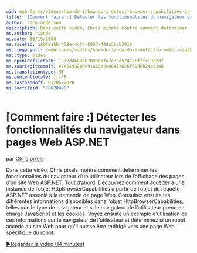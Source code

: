 ```yaml
---
uid: web-forms/videos/how-do-i/how-do-i-detect-browser-capabilities-in-aspnet-web-pages
title: '[Comment faire :] Détecter les fonctionnalités du navigateur dans pages Web ASP.NET | Microsoft Docs'
author: rick-anderson
description: Dans cette vidéo, Chris pixels montre comment déterminer les fonctionnalités du navigateur d’un utilisateur lors de l’affichage des pages d’un site Web ASP.NET. Tout d’abord, Découvrez comment...
ms.author: riande
ms.date: 06/19/2008
ms.assetid: aabfeabb-459e-4cfd-b067-44da3bbb291b
msc.legacyurl: /web-forms/videos/how-do-i/how-do-i-detect-browser-capabilities-in-aspnet-web-pages
msc.type: video
ms.openlocfilehash: 1232d4b08b8709adafa7c3ed524125fffc2982df
ms.sourcegitcommit: e7e91932a6e91a63e2e46417626f39d6b244a3ab
ms.translationtype: MT
ms.contentlocale: fr-FR
ms.lasthandoff: 03/06/2020
ms.locfileid: "78628498"
---
```

# <a name="how-do-i-detect-browser-capabilities-in-aspnet-web-pages"></a>[Comment faire :] Détecter les fonctionnalités du navigateur dans pages Web ASP.NET

par [Chris pixels](https://twitter.com/chrispels)

Dans cette vidéo, Chris pixels montre comment déterminer les fonctionnalités du navigateur d’un utilisateur lors de l’affichage des pages d’un site Web ASP.NET. Tout d’abord, Découvrez comment accéder à une instance de l’objet HttpBrowserCapabilities à partir de l’objet de requête ASP.NET associé à la demande de page Web. Consultez ensuite les différentes informations disponibles dans l’objet HttpBrowserCapabilities, telles que le type de navigateur et si le navigateur de l’utilisateur prend en charge JavaScript et les cookies. Voyez ensuite un exemple d’utilisation de ces informations sur le navigateur de l’utilisateur et déterminez si un robot accède au site Web pour qu’il puisse être redirigé vers une page Web spécifique du robot.

[&#9654;Regarder la vidéo (14 minutes)](https://channel9.msdn.com/Blogs/ASP-NET-Site-Videos/how-do-i-detect-browser-capabilities-in-aspnet-web-pages)
